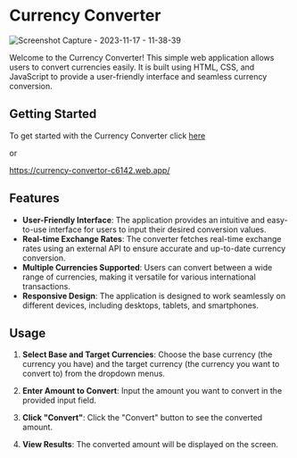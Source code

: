 # Currency Converter

![Screenshot Capture - 2023-11-17 - 11-38-39](https://github.com/petboa/Currency-Converter/assets/112291489/882401de-fead-4db0-87e3-7a2eee7dc227)


Welcome to the Currency Converter! This simple web application allows users to convert currencies easily. It is built using HTML, CSS, and JavaScript to provide a user-friendly interface and seamless currency conversion.

## Getting Started

To get started with the Currency Converter click [here](https://currency-convertor-c6142.web.app/)

or

https://currency-convertor-c6142.web.app/

## Features

- **User-Friendly Interface**: The application provides an intuitive and easy-to-use interface for users to input their desired conversion values.
- **Real-time Exchange Rates**: The converter fetches real-time exchange rates using an external API to ensure accurate and up-to-date currency conversion.
- **Multiple Currencies Supported**: Users can convert between a wide range of currencies, making it versatile for various international transactions.
- **Responsive Design**: The application is designed to work seamlessly on different devices, including desktops, tablets, and smartphones.


## Usage

1. **Select Base and Target Currencies**:
   Choose the base currency (the currency you have) and the target currency (the currency you want to convert to) from the dropdown menus.

2. **Enter Amount to Convert**:
   Input the amount you want to convert in the provided input field.

3. **Click "Convert"**:
   Click the "Convert" button to see the converted amount.

4. **View Results**:
   The converted amount will be displayed on the screen.

